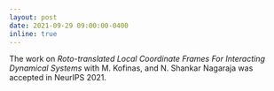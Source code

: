 ```yaml
---
layout: post
date: 2021-09-29 09:00:00-0400
inline: true
---
```


The work on <em>Roto-translated Local Coordinate Frames For Interacting Dynamical Systems</em> with M. Kofinas, and N. Shankar Nagaraja was accepted in NeurIPS 2021.
